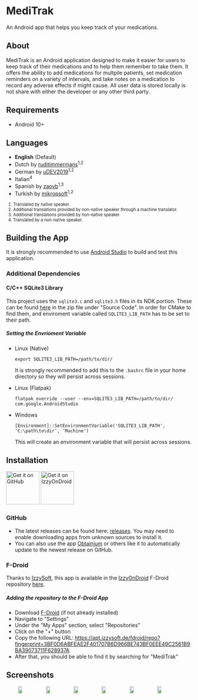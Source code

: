 # MediTrak
An Android app that helps you keep track of your medications.

## About

MediTrak is an Android application designed to make it easier for users to keep track of their medications and to help them remember to take them. It offers the ability to add medications for multpile patients, set medication reminders on a variety of intervals, and take notes on a medication to record any adverse effects if might cause. All user data is stored locally is not share with either the developer or any other third party.

## Requirements

- Android 10+

## Languages
 - **English** (Default)
 - Dutch by [ruditimmermans](https://github.com/ruditimmermans)<sup>1,2</sup>
 - German by [uDEV2019](https://github.com/uDEV2019)<sup>1,2</sup>
 - Italian<sup>4</sup>
 - Spanish by [zaovb](https://github.com/zaovb)<sup>1,3</sup>
 - Turkish by [mikropsoft](https://github.com/mikropsoft)<sup>1,2</sup>

<ol style="font-size: 0.8em;">
<li> Translated by native speaker.</li>
<li> Additional translations provided by non-native speaker through a machine translator.</li>
<li> Additional translations provided by non-native speaker.</li>
<li> Translated by a non-native speaker.</li>
</ol>

## Building the App

It is strongly recommended to use [Android Studio](https://developer.android.com/studio) to build and test this application.

### Additional Dependencies
#### C/C++ SQLite3 Library

This project uses the ````sqlite3.c```` and ````sqlite3.h```` files in its NDK portion. These can be found [here](https://www.sqlite.org/download.html) in the zip file under "Source Code". In order for CMake to find them, and enviroment variable called ````SQLITE3_LIB_PATH```` has to be set to their path.

##### Setting the Envrioment Variable

- Linux (Native)
  ````
  export SQLITE3_LIB_PATH=/path/to/dir/
  ````

  It is strongly recommended to add this to the ````.bashrc```` file in your home directory so they will persist across sessions.

- Linux (Flatpak)

  ````
  flatpak override --user --env=SQLITE3_LIB_PATH=/path/to/dir/ com.google.AndroidStudio
  ````

- Windows
  ````
  [Environment]::SetEnvironmentVariable('SQLITE3_LIB_PATH', 'C:\path\to\dir', 'Machine')
  ````

  This will create an environment variable that will persist across sessions.

## Installation

[<img src="https://github.com/machiav3lli/oandbackupx/blob/034b226cea5c1b30eb4f6a6f313e4dadcbb0ece4/badge_github.png" height="90" alt="Get it on GitHub"/>](https://github.com/AdamGuidarini/MediTrak/releases)
[<img src="https://gitlab.com/IzzyOnDroid/repo/-/raw/master/assets/IzzyOnDroid.png" height=90 alt="Get it on IzzyOnDroid"/>](https://apt.izzysoft.de/fdroid/index/apk/projects.medicationtracker)

### GitHub

- The latest releases can be found here: [releases](https://github.com/AdamGuidarini/MediTrak/releases). You may need to enable downloading apps from unknown sources to install it.
- You can also use the app [Obtainium](https://github.com/ImranR98/Obtainium) or others like it to automatically update to the newest release on GitHub.

### F-Droid

Thanks to [IzzySoft](https://github.com/IzzySoft), this app is available in the [IzzyOnDroid](https://apt.izzysoft.de/fdroid/) F-Droid repository [here](https://apt.izzysoft.de/fdroid/index/apk/projects.medicationtracker/).

##### Adding the repository to the F-Droid App

- Download [F-Droid](https://f-droid.org/) (if not already installed)
- Navigate to "Settings"
- Under the "My Apps" section, select "Repositories"
- Click on the "+" button
- Copy the following URL: https://apt.izzysoft.de/fdroid/repo?fingerprint=3BF0D6ABFEAE2F401707B6D966BE743BF0EEE49C2561B9BA39073711F628937A
- After that, you should be able to find it by searching for "MediTrak"

## Screenshots

<div style="display: flex;" align="center">
 <img src="https://github.com/AdamGuidarini/MediTrak/blob/main/fastlane/metadata/android/en-US/images/phoneScreenshots/01.png?raw=true" width="15%">
 <img src="https://github.com/AdamGuidarini/MediTrak/blob/main/fastlane/metadata/android/en-US/images/phoneScreenshots/02.png?raw=true" width="15%">
 <img src="https://github.com/AdamGuidarini/MediTrak/blob/main/fastlane/metadata/android/en-US/images/phoneScreenshots/03.png?raw=true" width="15%">
 <img src="https://github.com/AdamGuidarini/MediTrak/blob/main/fastlane/metadata/android/en-US/images/phoneScreenshots/04.png?raw=true" width="15%">
 <img src="https://github.com/AdamGuidarini/MediTrak/blob/main/fastlane/metadata/android/en-US/images/phoneScreenshots/06.png?raw=true" width="15%">
 <img src="https://github.com/AdamGuidarini/MediTrak/blob/main/fastlane/metadata/android/en-US/images/phoneScreenshots/05.png?raw=true" width="15%">
</div>
